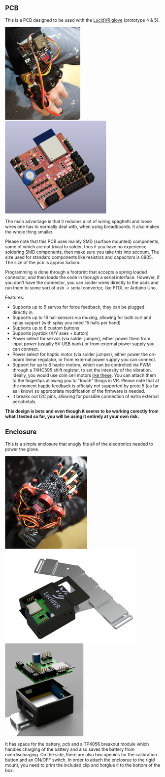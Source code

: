 <h2>PCB</h2>

This is a PCB designed to be used with the  [LucidVR glove](https://github.com/LucidVR/lucidgloves) (prototype 4 & 5).

<p float="left">
	<img src="images/1.jpg" style="height: 300px;">
	<img src="images/2.jpg" style="height: 300px;"><br>
</p>

The main advantage is that it reduces a lot of wiring spaghetti and loose wires one has to normally deal with, when using breadboards. It also makes the whole thing smaller. 

Please note that this PCB uses mainly SMD (surface mounted) components, some of which are not trivial to solder, thus if you have no experience soldering SMD components, then make sure you take this into account. The size used for standard components like resistors and capacitors is 0805. The size of the pcb is approx 5x5cm.

Programming is done through a footprint that accepts a spring loaded connector, and then loads the code in thorugh a serial interface. However, if you don't have the connector, you can solder wires directly to the pads and run them to some sort of usb -> serial convertor, like FTDI, or Arduino Uno. 

Features:
- Supports up to 5 servos for force feedback, they can be plugged directly in.
- Supports up to 16 hall sensors via muxing, allowing for both curl and splay support (with splay you need 15 halls per hand)
- Supports up to 8 custom buttons
- Supports joystick (X/Y axes + button)
- Power select for servos (via solder jumper), either power them from input power (usually 5V USB bank) or from external power supply you can connect.
- Power select for haptic motor  (via solder jumper), either power the on-board linear regulator, or from external power supply you can connect.
- Support for up to 8 haptic motors, which can be controlled via PWM through a 74HC595 shift register, to set the intensity of the vibration. Ideally, you would use coin cell motors [like these](https://www.aliexpress.com/item/1005003987941308.html). You can attach them to the fingertips allowing you to "touch" things in VR. Please note that at the moment haptic feedback is officialy not supported by proto 5 (as far as I know) so appropriate modification of the firmware is needed.
- It breaks out I2C pins, allowing for possible connection of extra external periphetals.

<b>This design is beta and even though it seems to be working corectly from what I tested so far, you will be using it entirely at your own risk.</b>


<h2>Enclosure</h2>

This is a simple enclosure that snugly fits all of the electronics needed to power the glove. 
<p float="left">
	<img src="images/glove2.png" style="height: 300px;">
	<img src="images/gloveBox.png" style="height: 300px;"><br>
	<img src="images/gloveBox2.png" style="height: 300px;"><br>
</p>

It has space for the battery, pcb and a TP4056 breakout module which handles charging of the battery and also saves the battery from overdischarging.
On the side, there are also two openins for the calibration button and an ON/OFF switch.
In order to attach the enclosrue to the rigid mount, you need to print the included clip and hotglue it to the bottom of the box.

